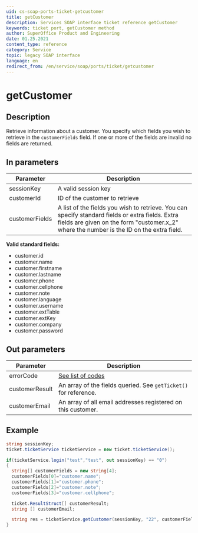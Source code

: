 ```yaml
---
uid: cs-soap-ports-ticket-getcustomer
title: getCustomer
description: Services SOAP interface ticket reference getCustomer
keywords: ticket port, getCustomer method
author: SuperOffice Product and Engineering
date: 01.25.2021
content_type: reference
category: Service
topic: legacy SOAP interface
language: en
redirect_from: /en/service/soap/ports/ticket/getcustomer
---
```


# getCustomer

## Description

Retrieve information about a customer. You specify which fields you wish to retrieve in the `customerFields` field. If one or more of the fields are invalid no fields are returned.

## In parameters

| Parameter | Description |
|---|---|
| sessionKey | A valid session key |
| customerId | ID of the customer to retrieve |
| customerFields | A list of the fields you wish to retrieve. You can specify standard fields or extra fields. Extra fields are given on the form "customer.x\_2" where the number is the ID on the extra field. |

**Valid standard fields:**

* customer.id
* customer.name
* customer.firstname
* customer.lastname
* customer.phone
* customer.cellphone
* customer.note
* customer.language
* customer.username
* customer.extTable
* customer.extKey
* customer.company
* customer.password

## Out parameters

| Parameter | Description |
|---|---|
| errorCode | [See list of codes][1] |
| customerResult | An array of the fields queried. See `getTicket()` for reference. |
| customerEmail | An array of all email addresses registered on this customer. |

## Example

```csharp
string sessionKey;
ticket.ticketService ticketService = new ticket.ticketService();

if(ticketService.login("test","test", out sessionKey) == "0")
{
  string[] customerFields = new string[4];
  customerFields[0]="customer.name";
  customerFields[1]="customer.phone";
  customerFields[2]="customer.note";
  customerFields[3]="customer.cellphone";

  ticket.ResultStruct[] customerResult;
  string [] customerEmail;

  string res = ticketService.getCustomer(sessionKey, "22", customerFields, out customerResult, out customerEmail);
}
```

<!-- Referenced links -->
[1]: ../../error-codes.md
